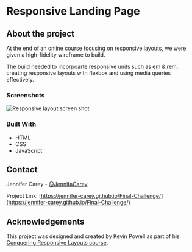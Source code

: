 # Responsive Landing Page

## About the project

At the end of an online course focusing on responsive layouts, we were given a high-fidelity wireframe to build.

The build needed to incorpoarte responsive units such as em & rem, creating responsive layouts with flexbox and using media queries effectively.

### Screenshots

![Responsive layout screen shot](https://courses.kevinpowell.co/conquering-responsive-layouts/img/resp-layout-mockup.jpg)

### Built With

- HTML
- CSS
- JavaScript

## Contact

Jennifer Carey - [@JennifaCarey](https://twitter.com/JennifaCarey)

Project Link: [https://jennifer-carey.github.io/Final-Challenge/](https://jennifer-carey.github.io/Final-Challenge/)

## Acknowledgements

This project was designed and created by Kevin Powell as part of his [Conquering Responsive Layouts course](https://courses.kevinpowell.co/conquering-responsive-layouts).
